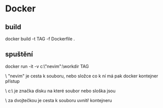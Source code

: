 # Docker

## build

docker build -t TAG -f Dockerfile .

## spuštění

docker run -it -v c:\\"nevim":\workdir TAG









\\ "nevim" je cesta k souboru, nebo složce co k ní má pak docker kontejner přístup









\\ c:\ je značka disku na které soubor nebo sloška jsou







\\ za dvojtečkou je cesta k souboru uvnitř kontejneru
